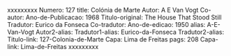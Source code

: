 xxxxxxxxx
Numero: 127
title: Colónia de Marte
Autor: A E Van Vogt
Co-autor: 
Ano-de-Publicacao: 1968
Titulo-original: The House That Stood Still
Tradutor: Eurico da Fonseca
Co-tradutor: 
Ano-de-edicao: 1950
alias: A-E-Van-Vogt
Autor2-alias: 
Tradutor1-alias: Eurico-da-Fonseca
Tradutor2-alias: 
Titulo-link: 127-Colonia-de-Marte
Capa: Lima de Freitas
pags: 208
Capa-link: Lima-de-Freitas
xxxxxxxxx